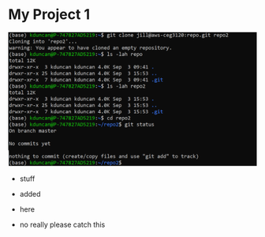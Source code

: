 # My Project 1

![clone from system](clone-to-system.PNG)

- stuff
- added
- here

- no really please catch this